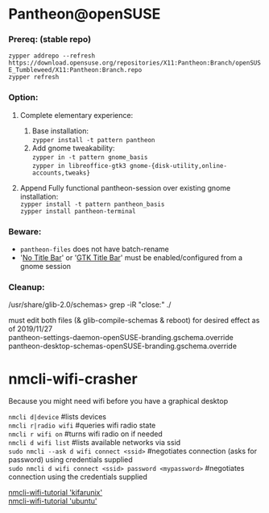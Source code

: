 # Pantheon@openSUSE

### Prereq: (stable repo)  
`zypper addrepo --refresh https://download.opensuse.org/repositories/X11:Pantheon:Branch/openSUSE_Tumbleweed/X11:Pantheon:Branch.repo`  
`zypper refresh`

### Option:
1. Complete elementary experience:  
   1. Base installation:  
`zypper install -t pattern pantheon`  
   2. Add gnome tweakability:  
`zypper in -t pattern gnome_basis`  
`zypper in libreoffice-gtk3 gnome-{disk-utility,online-accounts,tweaks}`  

2. Append Fully functional pantheon-session over existing gnome installation:  
`zypper install -t pattern pantheon_basis`  
`zypper install pantheon-terminal`  

### Beware:  
- `pantheon-files` does not have batch-rename
- '[No Title Bar]' or '[GTK Title Bar]' must be enabled/configured from a gnome session

### Cleanup:  
/usr/share/glib-2.0/schemas> grep -iR "close:" ./  

must edit both files (& glib-compile-schemas & reboot) for desired effect as of 2019/11/27  
pantheon-settings-daemon-openSUSE-branding.gschema.override  
pantheon-desktop-schemas-openSUSE-branding.gschema.override  

# nmcli-wifi-crasher
Because you might need wifi before you have a graphical desktop

`nmcli d|device` #lists devices  
`nmcli r|radio wifi` #queries wifi radio state  
`nmcli r wifi on` #turns wifi radio on if needed  
`nmcli d wifi list` #lists available networks via ssid  
`sudo nmcli --ask d wifi connect <ssid>` #negotiates connection (asks for password) using credentials supplied  
`sudo nmcli d wifi connect <ssid> password <mypassword>` #negotiates connection using the credentials supplied  


[nmcli-wifi-tutorial 'kifarunix'](https://kifarunix.com/connect-to-wifi-in-linux-using-nmcli-command/)  
[nmcli-wifi-tutorial 'ubuntu'](https://docs.ubuntu.com/core/en/stacks/network/network-manager/docs/configure-wifi-connections)  

[No Title Bar]:https://extensions.gnome.org/extension/2015/no-title-bar-forked/
[GTK Title Bar]:https://extensions.gnome.org/extension/1732/gtk-title-bar/
